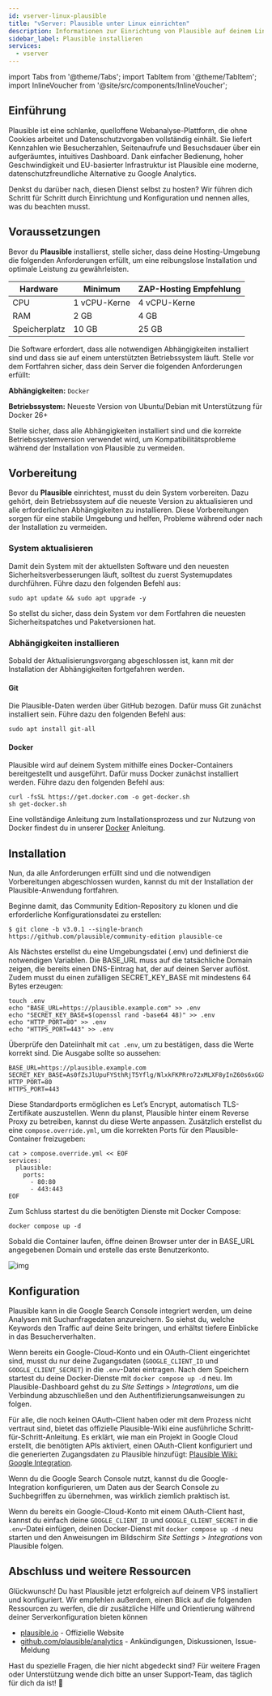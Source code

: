 ```yaml
---
id: vserver-linux-plausible
title: "vServer: Plausible unter Linux einrichten"
description: Informationen zur Einrichtung von Plausible auf deinem Linux vServer von ZAP-Hosting - ZAP-Hosting.com Dokumentation
sidebar_label: Plausible installieren
services:
  - vserver
---
```


import Tabs from '@theme/Tabs';
import TabItem from '@theme/TabItem';
import InlineVoucher from '@site/src/components/InlineVoucher';

## Einführung

Plausible ist eine schlanke, quelloffene Webanalyse-Plattform, die ohne Cookies arbeitet und Datenschutzvorgaben vollständig einhält. Sie liefert Kennzahlen wie Besucherzahlen, Seitenaufrufe und Besuchsdauer über ein aufgeräumtes, intuitives Dashboard. Dank einfacher Bedienung, hoher Geschwindigkeit und EU-basierter Infrastruktur ist Plausible eine moderne, datenschutzfreundliche Alternative zu Google Analytics.  

Denkst du darüber nach, diesen Dienst selbst zu hosten? Wir führen dich Schritt für Schritt durch Einrichtung und Konfiguration und nennen alles, was du beachten musst.

<InlineVoucher />



## Voraussetzungen

Bevor du **Plausible** installierst, stelle sicher, dass deine Hosting-Umgebung die folgenden Anforderungen erfüllt, um eine reibungslose Installation und optimale Leistung zu gewährleisten.

| Hardware   | Minimum      | ZAP-Hosting Empfehlung |
| ---------- | ------------ | ---------------------- |
| CPU        | 1 vCPU-Kerne | 4 vCPU-Kerne           |
| RAM        | 2 GB         | 4 GB                   |
| Speicherplatz | 10 GB     | 25 GB                  |

Die Software erfordert, dass alle notwendigen Abhängigkeiten installiert sind und dass sie auf einem unterstützten Betriebssystem läuft. Stelle vor dem Fortfahren sicher, dass dein Server die folgenden Anforderungen erfüllt:

**Abhängigkeiten:** `Docker`

**Betriebssystem:** Neueste Version von Ubuntu/Debian mit Unterstützung für Docker 26+

Stelle sicher, dass alle Abhängigkeiten installiert sind und die korrekte Betriebssystemversion verwendet wird, um Kompatibilitätsprobleme während der Installation von Plausible zu vermeiden.



## Vorbereitung

Bevor du **Plausible** einrichtest, musst du dein System vorbereiten. Dazu gehört, dein Betriebssystem auf die neueste Version zu aktualisieren und alle erforderlichen Abhängigkeiten zu installieren. Diese Vorbereitungen sorgen für eine stabile Umgebung und helfen, Probleme während oder nach der Installation zu vermeiden.


### System aktualisieren
Damit dein System mit der aktuellsten Software und den neuesten Sicherheitsverbesserungen läuft, solltest du zuerst Systemupdates durchführen. Führe dazu den folgenden Befehl aus:

```
sudo apt update && sudo apt upgrade -y
```
So stellst du sicher, dass dein System vor dem Fortfahren die neuesten Sicherheitspatches und Paketversionen hat.

### Abhängigkeiten installieren
Sobald der Aktualisierungsvorgang abgeschlossen ist, kann mit der Installation der Abhängigkeiten fortgefahren werden. 

#### Git
Die Plausible-Daten werden über GitHub bezogen. Dafür muss Git zunächst installiert sein. Führe dazu den folgenden Befehl aus: 
```
sudo apt install git-all
```



#### Docker

Plausible wird auf deinem System mithilfe eines Docker-Containers bereitgestellt und ausgeführt. Dafür muss Docker zunächst installiert werden. Führe dazu den folgenden Befehl aus: 

```
curl -fsSL https://get.docker.com -o get-docker.sh
sh get-docker.sh
```

Eine vollständige Anleitung zum Installationsprozess und zur Nutzung von Docker findest du in unserer [Docker](vserver-linux-docker.md) Anleitung.




## Installation
Nun, da alle Anforderungen erfüllt sind und die notwendigen Vorbereitungen abgeschlossen wurden, kannst du mit der Installation der Plausible-Anwendung fortfahren.

Beginne damit, das Community Edition-Repository zu klonen und die erforderliche Konfigurationsdatei zu erstellen:

```
$ git clone -b v3.0.1 --single-branch https://github.com/plausible/community-edition plausible-ce
```

Als Nächstes erstellst du eine Umgebungsdatei (.env) und definierst die notwendigen Variablen. Die BASE_URL muss auf die tatsächliche Domain zeigen, die bereits einen DNS-Eintrag hat, der auf deinen Server auflöst. Zudem musst du einen zufälligen SECRET_KEY_BASE mit mindestens 64 Bytes erzeugen:
```
touch .env
echo "BASE_URL=https://plausible.example.com" >> .env
echo "SECRET_KEY_BASE=$(openssl rand -base64 48)" >> .env
echo "HTTP_PORT=80" >> .env
echo "HTTPS_PORT=443" >> .env
```

Überprüfe den Dateiinhalt mit `cat .env`, um zu bestätigen, dass die Werte korrekt sind. Die Ausgabe sollte so aussehen:

```
BASE_URL=https://plausible.example.com
SECRET_KEY_BASE=As0fZsJlUpuFYSthRjT5Yflg/NlxkFKPRro72xMLXF8yInZ60s6xGGXYVqml+XN1
HTTP_PORT=80
HTTPS_PORT=443
```

Diese Standardports ermöglichen es Let’s Encrypt, automatisch TLS-Zertifikate auszustellen. Wenn du planst, Plausible hinter einem Reverse Proxy zu betreiben, kannst du diese Werte anpassen. Zusätzlich erstellst du eine `compose.override.yml`, um die korrekten Ports für den Plausible-Container freizugeben:

```
cat > compose.override.yml << EOF
services:
  plausible:
    ports:
      - 80:80
      - 443:443
EOF 
```

Zum Schluss startest du die benötigten Dienste mit Docker Compose:

```
docker compose up -d
```

Sobald die Container laufen, öffne deinen Browser unter der in BASE_URL angegebenen Domain und erstelle das erste Benutzerkonto.

![img](https://screensaver01.zap-hosting.com/index.php/s/Sw34XkXeHaMf9RJ/download)



## Konfiguration

Plausible kann in die Google Search Console integriert werden, um deine Analysen mit Suchanfragedaten anzureichern. So siehst du, welche Keywords den Traffic auf deine Seite bringen, und erhältst tiefere Einblicke in das Besucherverhalten.

Wenn bereits ein Google-Cloud-Konto und ein OAuth-Client eingerichtet sind, musst du nur deine Zugangsdaten (`GOOGLE_CLIENT_ID` und `GOOGLE_CLIENT_SECRET`) in die `.env`-Datei eintragen. Nach dem Speichern startest du deine Docker-Dienste mit `docker compose up -d` neu. Im Plausible-Dashboard gehst du zu *Site Settings > Integrations*, um die Verbindung abzuschließen und den Authentifizierungsanweisungen zu folgen.

Für alle, die noch keinen OAuth-Client haben oder mit dem Prozess nicht vertraut sind, bietet das offizielle Plausible-Wiki eine ausführliche Schritt-für-Schritt-Anleitung. Es erklärt, wie man ein Projekt in Google Cloud erstellt, die benötigten APIs aktiviert, einen OAuth-Client konfiguriert und die generierten Zugangsdaten zu Plausible hinzufügt: [Plausible Wiki: Google Integration](https://github.com/plausible/community-edition/wiki/google-integration).

Wenn du die Google Search Console nutzt, kannst du die Google-Integration konfigurieren, um Daten aus der Search Console zu Suchbegriffen zu übernehmen, was wirklich ziemlich praktisch ist.

Wenn du bereits ein Google-Cloud-Konto mit einem OAuth-Client hast, kannst du einfach deine `GOOGLE_CLIENT_ID` und `GOOGLE_CLIENT_SECRET` in die `.env`-Datei einfügen, deinen Docker-Dienst mit `docker compose up -d` neu starten und den Anweisungen im Bildschirm *Site Settings > Integrations* von Plausible folgen.



## Abschluss und weitere Ressourcen

Glückwunsch! Du hast Plausible jetzt erfolgreich auf deinem VPS installiert und konfiguriert. Wir empfehlen außerdem, einen Blick auf die folgenden Ressourcen zu werfen, die dir zusätzliche Hilfe und Orientierung während deiner Serverkonfiguration bieten können

- [plausible.io](https://plausible.io/) - Offizielle Website
- [github.com/plausible/analytics](https://github.com/plausible/analytics) - Ankündigungen, Diskussionen, Issue-Meldung

Hast du spezielle Fragen, die hier nicht abgedeckt sind? Für weitere Fragen oder Unterstützung wende dich bitte an unser Support‑Team, das täglich für dich da ist! 🙂



<InlineVoucher />